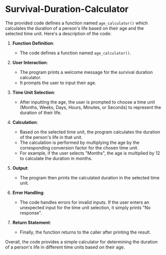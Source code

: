 # Survival-Duration-Calculator
The provided code defines a function named `age_calculator()` which calculates the duration of a person's life based on their age and the selected time unit. Here's a description of the code:

1. **Function Definition**:
   - The code defines a function named `age_calculator()`.

2. **User Interaction**:
   - The program prints a welcome message for the survival duration calculator.
   - It prompts the user to input their age.

3. **Time Unit Selection**:
   - After inputting the age, the user is prompted to choose a time unit (Months, Weeks, Days, Hours, Minutes, or Seconds) to represent the duration of their life.

4. **Calculation**:
   - Based on the selected time unit, the program calculates the duration of the person's life in that unit.
   - The calculation is performed by multiplying the age by the corresponding conversion factor for the chosen time unit.
   - For example, if the user selects "Months", the age is multiplied by 12 to calculate the duration in months.

5. **Output**:
   - The program then prints the calculated duration in the selected time unit.

6. **Error Handling**:
   - The code handles errors for invalid inputs. If the user enters an unexpected input for the time unit selection, it simply prints "No response".

7. **Return Statement**:
   - Finally, the function returns to the caller after printing the result.

Overall, the code provides a simple calculator for determining the duration of a person's life in different time units based on their age.
